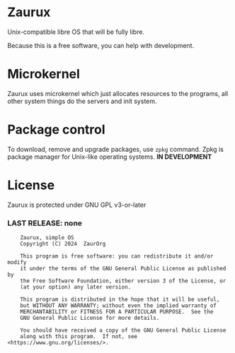 # Zaurux
Unix-compatible libre OS that will be fully libre.

Because this is a free software, you can help with development.

# Microkernel
Zaurux uses microkernel which just allocates resources to the programs, all 
other system things do the servers and init system.

# Package control
To download, remove and upgrade packages, use `zpkg` command.
Zpkg is package manager for Unix-like operating systems.
**IN DEVELOPMENT**

# License
Zaurux is protected under GNU GPL v3-or-later

### LAST RELEASE: none


        Zaurux, simple OS
        Copyright (C) 2024  ZaurOrg

        This program is free software: you can redistribute it and/or modify
        it under the terms of the GNU General Public License as published by
        the Free Software Foundation, either version 3 of the License, or
        (at your option) any later version.

        This program is distributed in the hope that it will be useful,
        but WITHOUT ANY WARRANTY; without even the implied warranty of
        MERCHANTABILITY or FITNESS FOR A PARTICULAR PURPOSE.  See the
        GNU General Public License for more details.

        You should have received a copy of the GNU General Public License
        along with this program.  If not, see <https://www.gnu.org/licenses/>.
